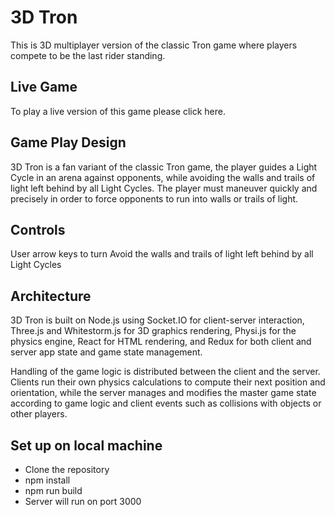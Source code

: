 # 3D Tron
This is 3D multiplayer version of the classic Tron game where players compete to be the last rider standing.

## Live Game
To play a live version of this game please click here.

## Game Play Design
3D Tron is a fan variant of the classic Tron game, the player guides a Light Cycle in an arena against opponents, while avoiding the walls and trails of light left behind by all Light Cycles. The player must maneuver quickly and precisely in order to force opponents to run into walls or trails of light.

## Controls
User arrow keys to turn
Avoid the walls and trails of light left behind by all Light Cycles

## Architecture
3D Tron is built on Node.js using Socket.IO for client-server interaction, Three.js and Whitestorm.js for 3D graphics rendering, Physi.js for the physics engine, React for HTML rendering, and Redux for both client and server app state and game state management.

Handling of the game logic is distributed between the client and the server. Clients run their own physics calculations to compute their next position and orientation, while the server manages and modifies the master game state according to game logic and client events such as collisions with objects or other players.

## Set up on local machine
- Clone the repository
- npm install
- npm run build
- Server will run on port 3000
